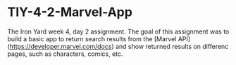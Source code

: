 # TIY-4-2-Marvel-App

The Iron Yard week 4, day 2 assignment.  The goal of this assignment was to build a basic app to return search results from the [Marvel API] (https://developer.marvel.com/docs) and show returned results on differenc pages, such as characters, comics, etc.